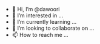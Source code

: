 - 👋 Hi, I’m @dawoori
- 👀 I’m interested in ...
- 🌱 I’m currently learning ...
- 💞️ I’m looking to collaborate on ...
- 📫 How to reach me ...

<!---
dawoori/dawoori is a ✨ special ✨ repository because its `README.md` (this file) appears on your GitHub profile.
You can click the Preview link to take a look at your changes.
--->
